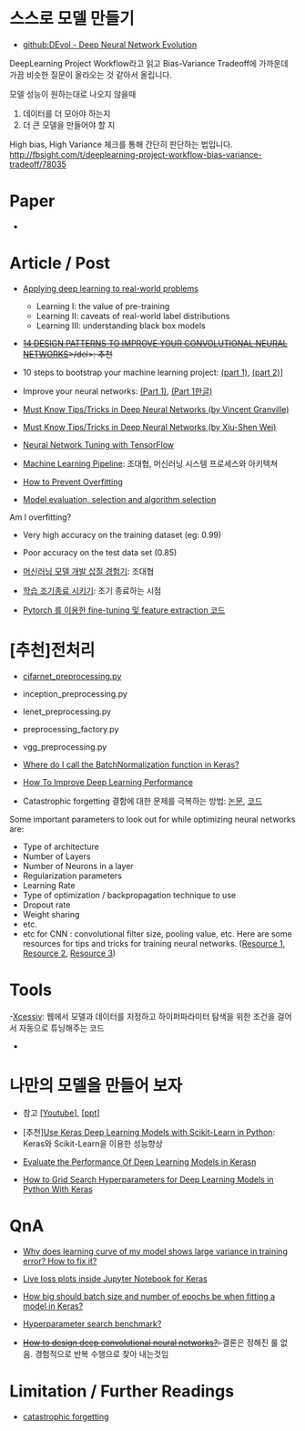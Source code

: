 # 스스로 모델 만들기

- [github:DEvol - Deep Neural Network Evolution](https://github.com/joeddav/devol)

DeepLearning Project Workflow라고 읽고
Bias-Variance Tradeoff에 가까운데 가끔 비슷한 질문이 올라오는 것 같아서 올립니다.

모델 성능이 원하는대로 나오지 않을때

1) 데이터를 더 모아야 하는지
2) 더 큰 모델을 만들어야 할 지

High bias, High Variance 체크를 통해 간단히 판단하는 법입니다.
http://fbsight.com/t/deeplearning-project-workflow-bias-variance-tradeoff/78035


# Paper

-


# Article / Post

- [Applying deep learning to real-world problems](https://medium.com/merantix/applying-deep-learning-to-real-world-problems-ba2d86ac5837)
  - Learning I: the value of pre-training
  - Learning II: caveats of real-world label distributions
  - Learning III: understanding black box models

- <del>[14 DESIGN PATTERNS TO IMPROVE YOUR CONVOLUTIONAL NEURAL NETWORKS](http://www.topbots.com/14-design-patterns-improve-convolutional-neural-network-cnn-architecture/)>/del>: 추천

- 10 steps to bootstrap your machine learning project: [(part 1)](https://blog.metaflow.fr/10-steps-to-bootstrap-your-machine-learning-project-part-1-aa7e1031f5b1), [(part 2)](https://blog.metaflow.fr/10-steps-to-bootstrap-your-machine-learning-project-part-2-b6be78444c70)]

- Improve your neural networks:  [(Part 1)](http://adventuresinmachinelearning.com/improve-neural-networks-part-1/), [(Part 1한글)](https://www.nextobe.com/single-post/2017/05/11/Neural-Network-%25EA%25B0%259C%25EC%2584%25A0)

- [Must Know Tips/Tricks in Deep Neural Networks (by  Vincent Granville)](http://www.datasciencecentral.com/profiles/blogs/must-know-tips-tricks-in-deep-neural-networks)

- [Must Know Tips/Tricks in Deep Neural Networks (by Xiu-Shen Wei)](http://lamda.nju.edu.cn/weixs/project/CNNTricks/CNNTricks.html)

- [Neural Network Tuning with TensorFlow](https://medium.com/computer-car/neural-network-tuning-with-tensorflow-cc14a23f132c)

- [Machine Learning Pipeline](http://bcho.tistory.com/1177): 조대협, 머신러닝 시스템 프로세스와 아키텍쳐

- [How to Prevent Overfitting](http://sinahab.com/blog/how-to-prevent-overfitting/)

- [Model evaluation, selection and algorithm selection](https://tensorflow.blog/2017/03/30/model-evaluation-selection-and-algorithm-selection/)

Am I overfitting?
- Very high accuracy on the training dataset (eg: 0.99)
- Poor accuracy on the test data set (0.85)

- [머신러닝 모델 개발 삽질 경험기](http://bcho.tistory.com/1174): 조대협

- [학습 조기종료 시키기](https://tykimos.github.io/Keras/2017/07/09/Early_Stopping/): 조기 종료하는 시점

- [Pytorch 를 이용한 fine-tuning 및 feature extraction 코드](https://github.com/meliketoy/fine-tuning.pytorch)

# [추천]전처리
- [cifarnet_preprocessing.py](https://github.com/tensorflow/models/tree/master/slim/preprocessing)
- inception_preprocessing.py
- lenet_preprocessing.py
- preprocessing_factory.py
- vgg_preprocessing.py

- [Where do I call the BatchNormalization function in Keras?](http://stackoverflow.com/questions/34716454/where-do-i-call-the-batchnormalization-function-in-keras)

- [How To Improve Deep Learning Performance](http://machinelearningmastery.com/improve-deep-learning-performance/)

- Catastrophic forgetting 결함에 대한 문제를 극복하는 방법: [논문](https://arxiv.org/pdf/1612.00796.pdf), [코드](https://github.com/ariseff/overcoming-catastrophic)

Some important parameters to look out for while optimizing neural networks are:
- Type of architecture
- Number of Layers
- Number of Neurons in a layer
- Regularization parameters
- Learning Rate
- Type of optimization / backpropagation technique to use
- Dropout rate
- Weight sharing
- etc.
- etc for CNN : convolutional filter size, pooling value, etc.
Here are some resources for tips and tricks for training neural networks. ([Resource 1](http://cs231n.github.io/neural-networks-3/#baby), [Resource 2](https://www.quora.com/Machine-Learning-What-are-some-tips-and-tricks-for-training-deep-neural-networks), [Resource 3](https://arxiv.org/abs/1206.5533))


# Tools

-[Xcessiv](https://github.com/reiinakano/xcessiv): 웹에서 모델과 데이터를 지정하고 하이퍼파라미터 탐색을 위한 조건을 걸어서 자동으로 튜닝해주는 코드

-

# 나만의 모델을 만들어 보자
* 참고 [[Youtube]](https://www.youtube.com/watch?v=076pp-42unI),  [[ppt]](http://www.slideshare.net/carpedm20/ss-63116251)



- [추천][Use Keras Deep Learning Models with Scikit-Learn in Python](http://machinelearningmastery.com/use-keras-deep-learning-models-scikit-learn-python/): Keras와 Scikit-Learn을 이용한 성능향상

* [Evaluate the Performance Of Deep Learning Models in Kerasn](http://machinelearningmastery.com/evaluate-performance-deep-learning-models-keras/)

- [How to Grid Search Hyperparameters for Deep Learning Models in Python With Keras](http://machinelearningmastery.com/grid-search-hyperparameters-deep-learning-models-python-keras/)





# QnA

- [Why does learning curve of my model shows large variance in training error? How to fix it?](https://www.reddit.com/r/MachineLearning/comments/65rnyj/dwhy_does_learning_curve_of_my_model_shows_large/?st=j1lduqn0&sh=a0d0d41f)

- [Live loss plots inside Jupyter Notebook for Keras](https://www.reddit.com/r/MachineLearning/comments/65jelb/d_live_loss_plots_inside_jupyter_notebook_for/?st=j1k2qa06&sh=01fc92df)

- [How big should batch size and number of epochs be when fitting a model in Keras?](http://stackoverflow.com/questions/35050753/how-big-should-batch-size-and-number-of-epochs-be-when-fitting-a-model-in-keras)

- [Hyperparameter search benchmark?](https://www.reddit.com/r/MachineLearning/comments/69n74f/p_hyperparameter_search_benchmark/)

- <del>[How to design deep convolutional neural networks?](http://stackoverflow.com/questions/37280910/how-to-design-deep-convolutional-neural-networks): </del> 결론은 정해진 룰 없음. 경험적으로 반복 수행으로 찾아 내는것임

# Limitation / Further Readings

- [catastrophic forgetting](https://deepmind.com/blog/enabling-continual-learning-in-neural-networks/)
